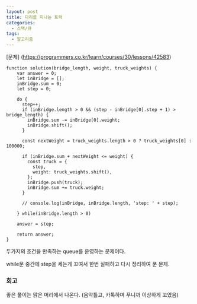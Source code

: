 ```yaml
---
layout: post
title: 다리를 지나는 트럭
categories:
  - 스택/큐
tags:
  - 알고리즘
---
```

[문제] (https://programmers.co.kr/learn/courses/30/lessons/42583)

```
function solution(bridge_length, weight, truck_weights) {
    var answer = 0;
    let inBridge = [];
    inBridge.sum = 0;
    let step = 0;

    do {
      step++;
      if (inBridge.length > 0 && (step - inBridge[0].step + 1) > bridge_length) {
        inBridge.sum -= inBridge[0].weight;
        inBridge.shift();
      }

      const nextWeight = truck_weights.length > 0 ? truck_weights[0] : 100000;

      if (inBridge.sum + nextWeight <= weight) {
        const truck = {
          step,
          weight: truck_weights.shift(),
        };
        inBridge.push(truck);
        inBridge.sum += truck.weight;
      }

      // console.log(inBridge, inBridge.length, 'step: ' + step);

    } while(inBridge.length > 0)

    answer = step;

    return answer;
}
```
두가지의 조건을 만족하는 queue를 운영하는 문제이다.

while문 중간에 step을 세는게 꼬여서 한번 실패하고 다시 정리하여 푼 문제.



### 회고
좋은 풀이는 맑은 머리에서 나온다. (음악틀고, 카톡하며 푸니까 이상하게 꼬였음)
